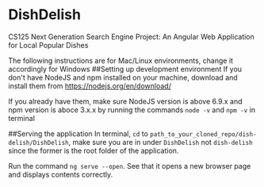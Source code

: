 # DishDelish
CS125 Next Generation Search Engine Project: An Angular Web Application for Local Popular Dishes

The following instructions are for Mac/Linux environments, change it accordingly for Windows
##Setting up development environment
If you don't have NodeJS and npm installed on your machine, download and install them from https://nodejs.org/en/download/

If you already have them, make sure NodeJS version is above 6.9.x and npm version is aboce 3.x.x by running the commands `node -v` and `npm -v` in terminal

##Serving the application
In terminal, `cd` to `path_to_your_cloned_repo/dish-delish/DishDelish`, make sure you are in under `DishDelish` not `dish-delish` since the former is the root folder of the application.

Run the command  `ng serve --open`. See that it opens a new browser page and displays contents correctly.
